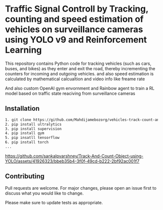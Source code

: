 # Traffic Signal Controll by Tracking, counting and speed estimation of vehicles on surveillance cameras using YOLO v9 and Reinforcement Learning

This repository contains Python code for tracking vehicles (such as cars, buses, and bikes) as they enter and exit the road, thereby incrementing the counters for incoming and outgoing vehicles. and also speed estimation is calculated by mathematical calcualtion and video info like freame rate

And also custom OpenAI gym envornment and Rainbow agent to train a RL model based on traffic state reaciving from surveillance cameras

## Installation

```bash
1. git clone https://github.com/Mahdijamebozorg/vehicles-track-count-and-speed-estimation.git
2. pip install ultralytics
3. pip install supervision
4. pip install gym
5. pip insatll tensorflow
6. pip install torch
...
```

https://github.com/sankalpvarshney/Track-And-Count-Object-using-YOLO/assets/41926323/bbeb35b4-3f0f-49cd-b222-2bf92ac001f7


## Contributing

Pull requests are welcome. For major changes, please open an issue first
to discuss what you would like to change.

Please make sure to update tests as appropriate.

